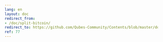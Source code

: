 ```yaml
---
lang: en
layout: doc
redirect_from:
- /doc/split-bitcoin/
redirect_to: https://github.com/Qubes-Community/Contents/blob/master/docs/security/split-bitcoin.md
ref: 77
---
```

